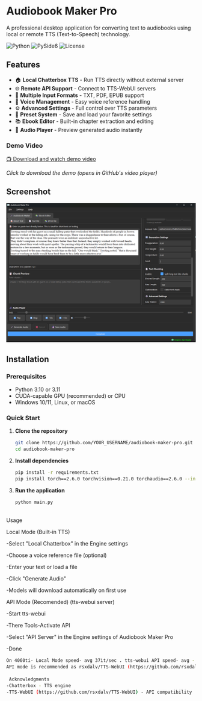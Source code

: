 # Audiobook Maker Pro

A professional desktop application for converting text to audiobooks using local or remote TTS (Text-to-Speech) technology.

![Python](https://img.shields.io/badge/python-3.10+-blue.svg)
![PySide6](https://img.shields.io/badge/PySide6-6.5+-green.svg)
![License](https://img.shields.io/badge/license-MIT-blue.svg)

## Features

- 🏠 **Local Chatterbox TTS** - Run TTS directly without external server
- 🌐 **Remote API Support** - Connect to TTS-WebUI servers
- 📁 **Multiple Input Formats** - TXT, PDF, EPUB support
- 🎤 **Voice Management** - Easy voice reference handling
- ⚙️ **Advanced Settings** - Full control over TTS parameters
- 💾 **Preset System** - Save and load your favorite settings
- 📚 **Ebook Editor** - Built-in chapter extraction and editing
- 🎵 **Audio Player** - Preview generated audio instantly

### Demo Video

[📺 Download and watch demo video](https://github.com/D3voz/audiobook-maker-pro/blob/main/media/videos/demo-basic.mp4)

*Click to download the demo (opens in GitHub's video player)*

## Screenshot

![Audiobook Maker Pro – Main UI](media/screenshots/Screenshot.png)

## Installation

### Prerequisites

- Python 3.10 or 3.11
- CUDA-capable GPU (recommended) or CPU
- Windows 10/11, Linux, or macOS

### Quick Start

1. **Clone the repository**
   ```bash
   git clone https://github.com/YOUR_USERNAME/audiobook-maker-pro.git
   cd audiobook-maker-pro
2. **Install dependencies**
   ```bash
   pip install -r requirements.txt
   pip install torch==2.6.0 torchvision==0.21.0 torchaudio==2.6.0 --index-url https://download.pytorch.org/whl/cu124

3. **Run the application**
   ```bash
   python main.py



Usage

Local Mode (Built-in TTS)

-Select "Local Chatterbox" in the Engine settings

-Choose a voice reference file (optional)

-Enter your text or load a file

-Click "Generate Audio"

-Models will download automatically on first use



API Mode (Recomended) (tts-webui server) 

-Start tts-webui

-There Tools-Activate API

-Select "API Server" in the Engine settings of Audiobook Maker Pro

-Done

```bash
On 4060ti- Local Mode speed- avg 37it/sec . tts-webui API speed- avg - 80it/sec
API mode is recommended as rsxdalv/TTS-WebUI (https://github.com/rsxdalv/TTS-WebUI) has 2x or more speed than my direct Local mode. 

 Acknowledgments 
-Chatterbox - TTS engine
-TTS-WebUI (https://github.com/rsxdalv/TTS-WebUI) - API compatibility